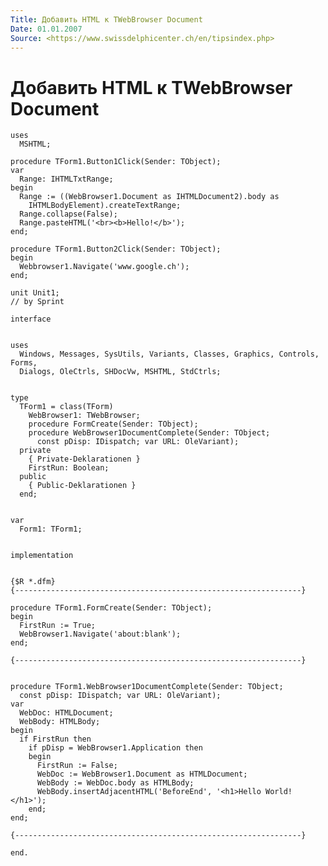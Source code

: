 ```yaml
---
Title: Добавить HTML к TWebBrowser Document
Date: 01.01.2007
Source: <https://www.swissdelphicenter.ch/en/tipsindex.php>
---
```



Добавить HTML к TWebBrowser Document
====================================

    uses
      MSHTML;
     
    procedure TForm1.Button1Click(Sender: TObject);
    var
      Range: IHTMLTxtRange;
    begin
      Range := ((WebBrowser1.Document as IHTMLDocument2).body as
        IHTMLBodyElement).createTextRange;
      Range.collapse(False);
      Range.pasteHTML('<br><b>Hello!</b>');
    end;
     
    procedure TForm1.Button2Click(Sender: TObject);
    begin
      Webbrowser1.Navigate('www.google.ch');
    end;

    unit Unit1;
    // by Sprint
     
    interface
     
     
    uses
      Windows, Messages, SysUtils, Variants, Classes, Graphics, Controls, Forms,
      Dialogs, OleCtrls, SHDocVw, MSHTML, StdCtrls;
     
     
    type
      TForm1 = class(TForm)
        WebBrowser1: TWebBrowser;
        procedure FormCreate(Sender: TObject);
        procedure WebBrowser1DocumentComplete(Sender: TObject;
          const pDisp: IDispatch; var URL: OleVariant);
      private
        { Private-Deklarationen }
        FirstRun: Boolean;
      public
        { Public-Deklarationen }
      end;
     
     
    var
      Form1: TForm1;
     
     
    implementation
     
     
    {$R *.dfm}
    {----------------------------------------------------------------}
     
    procedure TForm1.FormCreate(Sender: TObject);
    begin
      FirstRun := True;
      WebBrowser1.Navigate('about:blank');
    end;
     
    {----------------------------------------------------------------}
     
     
    procedure TForm1.WebBrowser1DocumentComplete(Sender: TObject;
      const pDisp: IDispatch; var URL: OleVariant);
    var
      WebDoc: HTMLDocument;
      WebBody: HTMLBody;
    begin
      if FirstRun then
        if pDisp = WebBrowser1.Application then
        begin
          FirstRun := False;
          WebDoc := WebBrowser1.Document as HTMLDocument;
          WebBody := WebDoc.body as HTMLBody;
          WebBody.insertAdjacentHTML('BeforeEnd', '<h1>Hello World!</h1>');
        end;
    end;
     
    {----------------------------------------------------------------}
     
    end.

